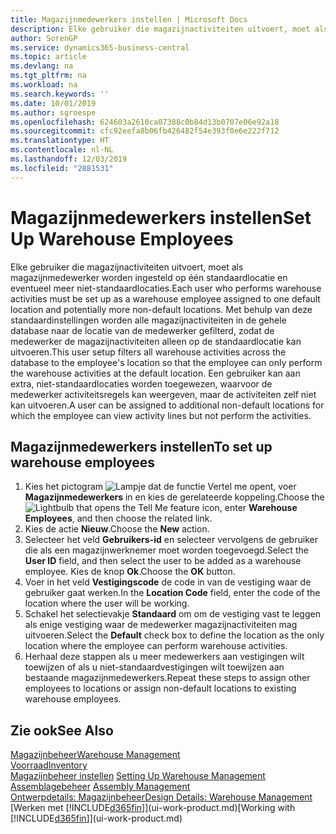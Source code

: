 ```yaml
---
title: Magazijnmedewerkers instellen | Microsoft Docs
description: Elke gebruiker die magazijnactiviteiten uitvoert, moet als magazijnmedewerker worden ingesteld op één standaardlocatie en eventueel meer niet-standaardlocaties.
author: SorenGP
ms.service: dynamics365-business-central
ms.topic: article
ms.devlang: na
ms.tgt_pltfrm: na
ms.workload: na
ms.search.keywords: ''
ms.date: 10/01/2019
ms.author: sgroespe
ms.openlocfilehash: 624603a2610ca07388c0b84d13b0707e06e92a18
ms.sourcegitcommit: cfc92eefa8b06fb426482f54e393f0e6e222f712
ms.translationtype: HT
ms.contentlocale: nl-NL
ms.lasthandoff: 12/03/2019
ms.locfileid: "2881531"
---
```

# <a name="set-up-warehouse-employees"></a><span data-ttu-id="fa5bf-103">Magazijnmedewerkers instellen</span><span class="sxs-lookup"><span data-stu-id="fa5bf-103">Set Up Warehouse Employees</span></span>
<span data-ttu-id="fa5bf-104">Elke gebruiker die magazijnactiviteiten uitvoert, moet als magazijnmedewerker worden ingesteld op één standaardlocatie en eventueel meer niet-standaardlocaties.</span><span class="sxs-lookup"><span data-stu-id="fa5bf-104">Each user who performs warehouse activities must be set up as a warehouse employee assigned to one default location and potentially more non-default locations.</span></span> <span data-ttu-id="fa5bf-105">Met behulp van deze standaardinstellingen worden alle magazijnactiviteiten in de gehele database naar de locatie van de medewerker gefilterd, zodat de medewerker de magazijnactiviteiten alleen op de standaardlocatie kan uitvoeren.</span><span class="sxs-lookup"><span data-stu-id="fa5bf-105">This user setup filters all warehouse activities across the database to the employee's location so that the employee can only perform the warehouse activities at the default location.</span></span> <span data-ttu-id="fa5bf-106">Een gebruiker kan aan extra, niet-standaardlocaties worden toegewezen, waarvoor de medewerker activiteitsregels kan weergeven, maar de activiteiten zelf niet kan uitvoeren.</span><span class="sxs-lookup"><span data-stu-id="fa5bf-106">A user can be assigned to additional non-default locations for which the employee can view activity lines but not perform the activities.</span></span>

## <a name="to-set-up-warehouse-employees"></a><span data-ttu-id="fa5bf-107">Magazijnmedewerkers instellen</span><span class="sxs-lookup"><span data-stu-id="fa5bf-107">To set up warehouse employees</span></span>  
1.  <span data-ttu-id="fa5bf-108">Kies het pictogram ![Lampje dat de functie Vertel me opent](media/ui-search/search_small.png "Vertel me wat u wilt doen"), voer **Magazijnmedewerkers** in en kies de gerelateerde koppeling.</span><span class="sxs-lookup"><span data-stu-id="fa5bf-108">Choose the ![Lightbulb that opens the Tell Me feature](media/ui-search/search_small.png "Tell me what you want to do") icon, enter **Warehouse Employees**, and then choose the related link.</span></span>  
2. <span data-ttu-id="fa5bf-109">Kies de actie **Nieuw**.</span><span class="sxs-lookup"><span data-stu-id="fa5bf-109">Choose the **New** action.</span></span>  
3. <span data-ttu-id="fa5bf-110">Selecteer het veld **Gebruikers-id** en selecteer vervolgens de gebruiker die als een magazijnwerknemer moet worden toegevoegd.</span><span class="sxs-lookup"><span data-stu-id="fa5bf-110">Select the **User ID** field, and then select the user to be added as a warehouse employee.</span></span> <span data-ttu-id="fa5bf-111">Kies de knop **Ok**.</span><span class="sxs-lookup"><span data-stu-id="fa5bf-111">Choose the **OK** button.</span></span>  
6.  <span data-ttu-id="fa5bf-112">Voer in het veld **Vestigingscode** de code in van de vestiging waar de gebruiker gaat werken.</span><span class="sxs-lookup"><span data-stu-id="fa5bf-112">In the **Location Code** field, enter the code of the location where the user will be working.</span></span>  
7.  <span data-ttu-id="fa5bf-113">Schakel het selectievakje **Standaard** om om de vestiging vast te leggen als enige vestiging waar de medewerker magazijnactiviteiten mag uitvoeren.</span><span class="sxs-lookup"><span data-stu-id="fa5bf-113">Select the **Default** check box to define the location as the only location where the employee can perform warehouse activities.</span></span>  
8.  <span data-ttu-id="fa5bf-114">Herhaal deze stappen als u meer medewerkers aan vestigingen wilt toewijzen of als u niet-standaardvestigingen wilt toewijzen aan bestaande magazijnmedewerkers.</span><span class="sxs-lookup"><span data-stu-id="fa5bf-114">Repeat these steps to assign other employees to locations or assign non-default locations to existing warehouse employees.</span></span>  

## <a name="see-also"></a><span data-ttu-id="fa5bf-115">Zie ook</span><span class="sxs-lookup"><span data-stu-id="fa5bf-115">See Also</span></span>  
[<span data-ttu-id="fa5bf-116">Magazijnbeheer</span><span class="sxs-lookup"><span data-stu-id="fa5bf-116">Warehouse Management</span></span>](warehouse-manage-warehouse.md)  
[<span data-ttu-id="fa5bf-117">Voorraad</span><span class="sxs-lookup"><span data-stu-id="fa5bf-117">Inventory</span></span>](inventory-manage-inventory.md)  
<span data-ttu-id="fa5bf-118">[Magazijnbeheer instellen](warehouse-setup-warehouse.md)   </span><span class="sxs-lookup"><span data-stu-id="fa5bf-118">[Setting Up Warehouse Management](warehouse-setup-warehouse.md)   </span></span>  
<span data-ttu-id="fa5bf-119">[Assemblagebeheer](assembly-assemble-items.md)  </span><span class="sxs-lookup"><span data-stu-id="fa5bf-119">[Assembly Management](assembly-assemble-items.md)  </span></span>  
[<span data-ttu-id="fa5bf-120">Ontwerpdetails: Magazijnbeheer</span><span class="sxs-lookup"><span data-stu-id="fa5bf-120">Design Details: Warehouse Management</span></span>](design-details-warehouse-management.md)  
<span data-ttu-id="fa5bf-121">[Werken met [!INCLUDE[d365fin](includes/d365fin_md.md)]](ui-work-product.md)</span><span class="sxs-lookup"><span data-stu-id="fa5bf-121">[Working with [!INCLUDE[d365fin](includes/d365fin_md.md)]](ui-work-product.md)</span></span>  

